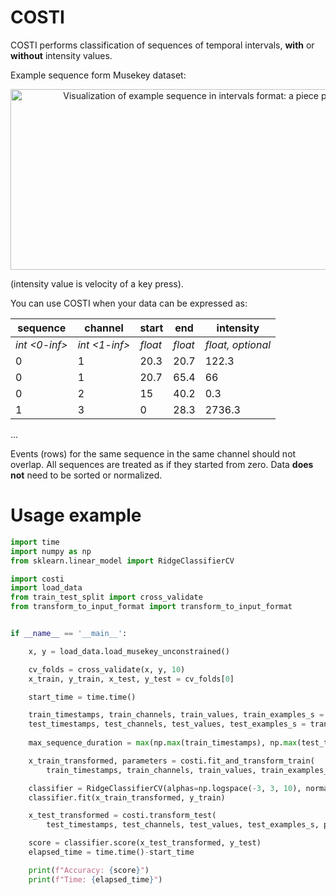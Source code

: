 # COSTI

COSTI performs classification of sequences of temporal intervals, **with** or **without** intensity values.

Example sequence form Musekey dataset:

<p align="center">
<img src="https://raw.githubusercontent.com/JakubBilski/costi/main/assets/musekey_example.png"
  alt="Visualization of example sequence in intervals format: a piece played on a piano."
  width="686" height="289">
</p>

(intensity value is velocity of a key press).

You can use COSTI when your data can be expressed as:

sequence | channel | start | end | intensity
------- | ------- | ------- | ----- | ---------------- | 
*int <0-inf>* | *int <1-inf>* | *float* | *float* | *float, optional*
0 | 1 | 20.3 | 20.7 | 122.3 
0 | 1 | 20.7 | 65.4 | 66 
0 | 2 | 15 | 40.2 | 0.3
1 | 3 | 0 | 28.3 | 2736.3 
...

Events (rows) for the same sequence in the same channel should not overlap. All sequences are treated as if they started from zero. Data **does not** need to be sorted or normalized.

# Usage example
```python
import time
import numpy as np
from sklearn.linear_model import RidgeClassifierCV

import costi
import load_data
from train_test_split import cross_validate
from transform_to_input_format import transform_to_input_format


if __name__ == '__main__':

    x, y = load_data.load_musekey_unconstrained()

    cv_folds = cross_validate(x, y, 10)
    x_train, y_train, x_test, y_test = cv_folds[0]

    start_time = time.time()

    train_timestamps, train_channels, train_values, train_examples_s = transform_to_input_format(x_train)
    test_timestamps, test_channels, test_values, test_examples_s = transform_to_input_format(x_test)
    
    max_sequence_duration = max(np.max(train_timestamps), np.max(test_timestamps))

    x_train_transformed, parameters = costi.fit_and_transform_train(
        train_timestamps, train_channels, train_values, train_examples_s, max_sequence_duration)

    classifier = RidgeClassifierCV(alphas=np.logspace(-3, 3, 10), normalize=True)
    classifier.fit(x_train_transformed, y_train)

    x_test_transformed = costi.transform_test(
        test_timestamps, test_channels, test_values, test_examples_s, parameters)

    score = classifier.score(x_test_transformed, y_test)
    elapsed_time = time.time()-start_time

    print(f"Accuracy: {score}")
    print(f"Time: {elapsed_time}")
```
